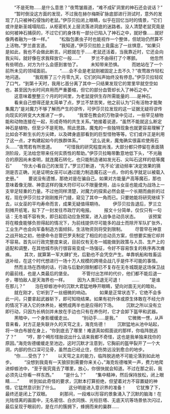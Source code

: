 　　“不是死物……是什么意思？”夜莺皱眉道，“难不成矿洞里的神石还会说话？”
　　“暂时倒没这方面的发现，不过我在赫尔梅斯矿脉底部进行测试时，意外的发现了几只被神石侵蚀的老鼠。”伊莎贝拉闭上眼睛，似乎在回忆当时的情景，“它们或许是新圣城塌陷后，从枢密机关上层流落进洞底的迷路者。没人清楚老鼠究竟是如何被神石捕获的，不过它们的身体有一部分已陷入了神石之中，就好像……就好像两者融为一体一样。”
　　“松脂包裹虫子时也能视作一个整体，但琥珀仍然算不上活物。”罗兰直言道。
　　“我知道，”伊莎贝拉脸上竟露出了一丝惧意，“如果只是如此，我也不会做此断言。问题就在于……老鼠还活着，当我靠近时，它还会向我尖叫，就好像在求我释放它一般……”
　　罗兰不由得打了个寒颤。
　　他忽然有些明白，对方为什么会感到害怕了。
　　未知带来恐惧。
　　而她站在了一个前所未见的领域面前。
　　“……会不会是老鼠刚被固定上去不久？”夜莺故作轻松地问道。
　　“我观察了三个月零九天，它们的叫声始终没有停息。”伊莎贝拉轻叹了口气，“到第十天时，我用匕首分离了其中一只结果发现它的胃里早就空空如也，甚至因为长时间弃用而严重萎缩，但它的部分血管却长入了神石之中。”
　　这意味着整整三个月的时间里，为老鼠提供生存所需能量的……是神石。
　　看来自己想得还是太简单了点，罗兰不禁苦笑，他之前认为“只有活物才能聚集魔力”是对魔力不够了解而产生的谬传，可伊莎贝拉发现的这一证据无疑将谬传向现实的转变大大推进了一步。
　　“我曾在教会的万物录中见过，一些罕见植物能和动物连接在一起，形成奇特的共生关系。”她接着说道，“虽然不能就这么断定神石是植物，但至少不是死物。照此思路，魔鬼的一些独特现象也就更容易理解了比如会不断生长的方尖碑，以及碑身底部看到的巨型怪物等等。它们或许正是利用了这一点，才构建起如今的族群体系。”
　　“这么说来，魔鬼确实很喜欢使用石头……”夜莺若有所思道。
　　“可惜我的研究程度尚浅，大部分都只停留在表面猜测阶段，无法给您带来任何实质性的帮助。”伊莎贝拉略带歉意地低下头，“不光融合的原因尚未查明，就连魔石转化，也只能制造诸如发光石、尖叫石这样的低等魔石”
　　“你太小看自己的发现了。”罗兰打断道，“先不论‘波动频率’决定效果的猜测是否正确，光是证明女巫可以通过能力制造魔石这一点，你的名字就足以被载入史册。”
　　要说没有遗憾，那绝对是在骗自己。如果对方能量产高等魔石，那也意味着像无限、神意这样的强大符印可以不限量使用，战斗女巫也能成为战场上一支举足轻重的力量。不过他同样清楚，对魔力的探索必然会是一个长期而曲折的过程，现在伊莎贝拉才刚刚推开门缝，窥见了其中一角而已。只要她能将研究继续下去，以女巫的平均寿命而言，成果无疑值得期待。
　　伊莎贝拉告退后，罗兰立刻摊开纸笔，拟下了一封发往市政厅的电报。
　　报文十分简单，仅仅只有一句话：无冬城不容有失，即日起启动应急预案，进入战争总动员状态。
　　该预案将在粮食能够负担得起的情况下，为前线提供尽可能多的战士而除开军队扩张外，工业生产也会向军备制造方面倾斜，生活物资则将受到限制。
　　尽管早在神意之战开始之初，他便命令总管巴罗夫制定了相应的总动员方案，但想要实施它却并不容易。首先以行政完整度来说，目前仅有无冬一城能做到政策与人员、生产上的适配和调整，在其他城市执行很容易变成一场强征，令好不容易恢复的秩序再次瘫痪。
　　其次，就算第一军大肆扩充，后勤也不会凭空产生。单靠帆船和牲畜运送补给，在这个时代想进行一场十万人规模的跨境会战几乎是件不可能的事情。
　　然而主场在西境的话，行政与后勤的限制都已不复存在无冬城既是这场保卫战的最前线，也是人类最后的堡垒。
　　不管付出怎样的代价，他们都不能后退一步，哪怕敌人是天海界也一样。
　　因为人类已退无可退！
　　……
　　“是谁在那儿？”
　　泡在蜉蝣池中的沉默大君猛地睁开眼睛，望向对面无光的暗处。
　　就在刚才，它听到了一丝细微的响动。
　　如果是正常状态下，它绝不会多此一问，只要拿起武器斩下，即可知晓结果。如果有初升体或原生体敢在不经允许的情况下进入它的休养处，被劈成两半也是应得的下场。
　　沉默之所以没有立即行动，只因为长柄剑并未放在手边也只有在养伤时，它才会卸下盔甲和武器。
　　黑暗中，一个身影缓缓走出。
　　“别动手……是我。”
　　它微微一愣，从声音来看，对方正是失联许久的天穹之主，海克佐德！
　　沉默猛地从池中站起，将一块白布披在身上，“你到底去了哪里！难道真如假面说的那样，你临阵脱逃了？”
　　“哼，那个畸形怪胎说出什么话来我都不奇怪，这也是我单独来找你的原因。”海克佐德缓缓走至池边，这时沉默才注意到，它胸前的盔甲裂开了一个大洞，内部的伤口深可见骨，虽然血已经止住，但伤势远没到愈合的地步。
　　“你……受伤了？”
　　以天穹之主的能力，临阵脱逃绝不可能沦落到如此地步。
　　“没想到我竟有一天狼狈到需要你来关心，”海克佐德嗤笑一声，费力地爬进蜉蝣池中，“至于我究竟去了哪里，放心，你很快就会知道。不过在那之前，我必须先让你看一样东西。”
　　“是什么？”
　　“集中精神，然后保持放松，闭上眼睛……”
　　听到如此奇怪的要求，沉默本打算拒绝，但望着对方不容置疑的神情，它猛然意识到了什么。
　　这分明是进入意识界的准备！
　　它犹豫了下，最终还是闭上了双眼。
　　刹那间，一段难以形容的景象涌入了沉默的脑海！在光陆怪离的画面中，无名密信、白衣同族、光柱巨塔、无底天坑等场景依次闪过，最后呈现于眼前的，是在爪的簇拥下，蜂拥而来的巢群……